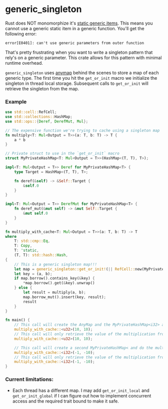 # generic\_singleton
Rust does NOT monomorphize it's [static generic items]. This means you cannot
use a generic static item in a generic function. You'll get the following
error:
```text
error[E0401]: can't use generic parameters from outer function
```

That's pretty frustrating when you want to write a singleton pattern that rely's on a generic
parameter. This crate allows for this pattern with minimal runtime overhead.

`generic_singleton` uses [anymap] behind the scenes to store a map of each
generic type. The first time you hit the `get_or_init` macro we initialize the
singleton in thread local storage. Subsequent calls to `get_or_init` will
retrieve the singleton from the map.

### Example
```rust
use std::cell::RefCell;
use std::collections::HashMap;
use std::ops::{Deref, DerefMut, Mul};

// The expensive function we're trying to cache using a singleton map
fn multiply<T: Mul<Output = T>>(a: T, b: T) -> T {
    a * b
}

// Private struct to use in the `get_or_init` macro
struct MyPrivateHashMap<T: Mul<Output = T>>(HashMap<(T, T), T>);

impl<T: Mul<Output = T>> Deref for MyPrivateHashMap<T> {
    type Target = HashMap<(T, T), T>;

    fn deref(&self) -> &Self::Target {
        &self.0
    }
}

impl<T: Mul<Output = T>> DerefMut for MyPrivateHashMap<T> {
    fn deref_mut(&mut self) -> &mut Self::Target {
        &mut self.0
    }
}

fn multiply_with_cache<T: Mul<Output = T>>(a: T, b: T) -> T
where
    T: std::cmp::Eq,
    T: Copy,
    T: 'static,
    (T, T): std::hash::Hash,
{
    // This is a generic singleton map!!!
    let map = generic_singleton::get_or_init!(|| RefCell::new(MyPrivateHashMap(HashMap::new())));
    let key = (a, b);
    if map.borrow().contains_key(&key) {
        *map.borrow().get(&key).unwrap()
    } else {
        let result = multiply(a, b);
        map.borrow_mut().insert(key, result);
        result
    }
}

fn main() {
    // This call will create the AnyMap and the MyPrivateHashMap<i32> and do the multiplication
    multiply_with_cache::<u32>(10, 10);
    // This call will only retrieve the value of the multiplication from MyPrivateHashMap<i32>
    multiply_with_cache::<u32>(10, 10);

    // This call will create a second MyPrivateHashMap< and do the multiplication
    multiply_with_cache::<i32>(-1, -10);
    // This call will only retrieve the value of the multiplication from MyPrivateHashMap
    multiply_with_cache::<i32>(-1, -10);
}
```

### Current limitations:
- Each thread has a different map. I may add `get_or_init_local` and `get_or_init_global` if I
can figure out how to implement concurrent access and the required trait bound to make it safe.

[static generic items]: https://doc.rust-lang.org/reference/items/static-items.html#statics--generics
[anymap]: https://docs.rs/anymap/latest/anymap/
[new type pattern]: https://doc.rust-lang.org/rust-by-example/generics/new_types.html
